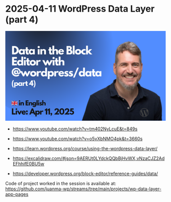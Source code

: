 # 2025-04-11 WordPress Data Layer (part 4)

[![](./thumbnail.png)](https://www.youtube.com/watch?v=tm402NyLcuE&t=849s)

- https://www.youtube.com/watch?v=tm402NyLcuE&t=849s
- https://www.youtube.com/watch?v=o5vXbNMO4pk&t=3660s

- https://learn.wordpress.org/course/using-the-wordpress-data-layer/
- https://excalidraw.com/#json=9AERUt0LYdckQQbBjHvWX,vNzaCJZ2AdEFhhifE0BU5w
- https://developer.wordpress.org/block-editor/reference-guides/data/

Code of project worked in the session is available at:
https://github.com/juanma-wp/streams/tree/main/projects/wp-data-layer-app-pages
